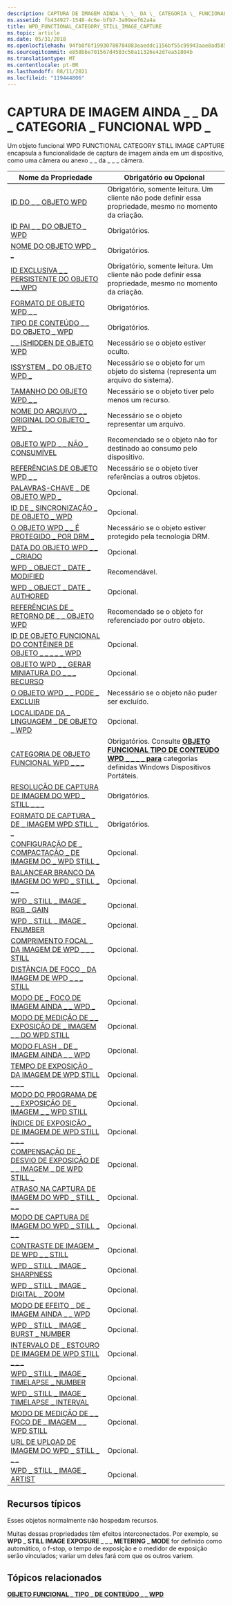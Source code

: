 ```yaml
---
description: CAPTURA DE IMAGEM AINDA \_ \_ DA \_ CATEGORIA \_ FUNCIONAL WPD \_
ms.assetid: fb434927-1548-4c6e-bfb7-3a99eef62a4a
title: WPD_FUNCTIONAL_CATEGORY_STILL_IMAGE_CAPTURE
ms.topic: article
ms.date: 05/31/2018
ms.openlocfilehash: 94fb0f6f19930780784083eaeddc1156bf55c99943aae8ad5850374c04211dbf
ms.sourcegitcommit: e858bbe701567d4583c50a11326e42d7ea51804b
ms.translationtype: MT
ms.contentlocale: pt-BR
ms.lasthandoff: 08/11/2021
ms.locfileid: "119444806"
---
```

# <a name="wpd_functional_category_still_image_capture"></a>CAPTURA DE IMAGEM AINDA \_ \_ DA \_ CATEGORIA \_ FUNCIONAL WPD \_

Um objeto funcional WPD FUNCTIONAL CATEGORY STILL IMAGE CAPTURE encapsula a funcionalidade de captura de imagem ainda em um dispositivo, como uma câmera ou anexo \_ \_ da \_ \_ \_ câmera.



| Nome da Propriedade                                                                                                            | Obrigatório ou Opcional                                                                                                                                   |
|--------------------------------------------------------------------------------------------------------------------------|--------------------------------------------------------------------------------------------------------------------------------------------------------|
| [ID DO \_ \_ OBJETO WPD](object-properties.md)                                                                   | Obrigatório, somente leitura. Um cliente não pode definir essa propriedade, mesmo no momento da criação.                                                                         |
| [ID PAI \_ \_ DO OBJETO \_ WPD](object-properties.md)                                                    | Obrigatórios.                                                                                                                                              |
| [NOME DO OBJETO WPD \_ \_](object-properties.md)                                                               | Obrigatórios.                                                                                                                                              |
| [ID EXCLUSIVA \_ \_ PERSISTENTE DO OBJETO \_ \_ WPD](object-properties.md)                             | Obrigatório, somente leitura. Um cliente não pode definir essa propriedade, mesmo no momento da criação.                                                                         |
| [FORMATO DE OBJETO WPD \_ \_](object-properties.md)                                                           | Obrigatórios.                                                                                                                                              |
| [TIPO DE CONTEÚDO \_ \_ DO OBJETO \_ WPD](object-properties.md)                                              | Obrigatórios.                                                                                                                                              |
| [\_ \_ ISHIDDEN DE OBJETO WPD](object-properties.md)                                                       | Necessário se o objeto estiver oculto.                                                                                                                      |
| [ISSYSTEM \_ DO OBJETO WPD \_](object-properties.md)                                                       | Necessário se o objeto for um objeto do sistema (representa um arquivo do sistema).                                                                                  |
| [TAMANHO DO OBJETO WPD \_ \_](object-properties.md)                                                               | Necessário se o objeto tiver pelo menos um recurso.                                                                                                      |
| [NOME DO ARQUIVO \_ \_ ORIGINAL DO OBJETO \_ WPD \_](object-properties.md)                                 | Necessário se o objeto representar um arquivo.                                                                                                              |
| [OBJETO WPD \_ \_ NÃO \_ CONSUMÍVEL](object-properties.md)                                          | Recomendado se o objeto não for destinado ao consumo pelo dispositivo.                                                                                  |
| [REFERÊNCIAS DE OBJETO WPD \_ \_](object-properties.md)                                                   | Necessário se o objeto tiver referências a outros objetos.                                                                                                |
| [PALAVRAS-CHAVE \_ DE OBJETO WPD \_](object-properties.md)                                                       | Opcional.                                                                                                                                              |
| [ID DE \_ SINCRONIZAÇÃO \_ DE OBJETO \_ WPD](object-properties.md)                                                        | Opcional.                                                                                                                                              |
| [O OBJETO WPD \_ \_ É PROTEGIDO \_ POR DRM \_](object-properties.md)                                     | Necessário se o objeto estiver protegido pela tecnologia DRM.                                                                                                 |
| [DATA DO OBJETO WPD \_ \_ \_ CRIADO](object-properties.md)                                              | Opcional.                                                                                                                                              |
| [WPD \_ OBJECT \_ DATE \_ MODIFIED](object-properties.md)                                            | Recomendável.                                                                                                                                           |
| [WPD \_ OBJECT \_ DATE \_ AUTHORED](object-properties.md)                                            | Opcional.                                                                                                                                              |
| [REFERÊNCIAS DE \_ RETORNO DE \_ \_ OBJETO WPD](object-properties.md)                                                                   | Recomendado se o objeto for referenciado por outro objeto.                                                                                             |
| [ID DE OBJETO FUNCIONAL DO CONTÊINER DE OBJETO \_ \_ \_ \_ \_ WPD](object-properties.md)        | Opcional.                                                                                                                                              |
| [OBJETO WPD \_ \_ GERAR MINIATURA DO \_ \_ \_ RECURSO](object-properties.md)    | Opcional.                                                                                                                                              |
| [O OBJETO WPD \_ \_ PODE \_ EXCLUIR](object-properties.md)                                                                        | Necessário se o objeto não puder ser excluído.                                                                                                              |
| [LOCALIDADE DA \_ LINGUAGEM \_ DE OBJETO \_ WPD](object-properties.md)                                                                   | Opcional.                                                                                                                                              |
| [CATEGORIA DE OBJETO FUNCIONAL WPD \_ \_ \_](miscellaneous-properties.md)                         | Obrigatórios. Consulte [**OBJETO FUNCIONAL TIPO DE CONTEÚDO WPD \_ \_ \_ \_ para**](wpd-content-type-functional-object.md) categorias definidas Windows Dispositivos Portáteis. |
| [RESOLUÇÃO DE CAPTURA DE IMAGEM DO WPD \_ STILL \_ \_ \_](still-image-properties.md)                  | Obrigatórios.                                                                                                                                              |
| [FORMATO DE CAPTURA \_ DE \_ IMAGEM WPD STILL \_ \_](still-image-properties.md)                          | Obrigatórios.                                                                                                                                              |
| [CONFIGURAÇÃO DE \_ COMPACTAÇÃO \_ DE IMAGEM DO \_ WPD STILL \_](still-image-properties.md)                | Opcional.                                                                                                                                              |
| [BALANCEAR BRANCO DA IMAGEM DO WPD \_ STILL \_ \_ \_](still-image-properties.md)                            | Opcional.                                                                                                                                              |
| [WPD \_ STILL \_ IMAGE \_ RGB \_ GAIN](still-image-properties.md)                                      | Opcional.                                                                                                                                              |
| [WPD \_ STILL \_ IMAGE \_ FNUMBER](still-image-properties.md)                                         | Opcional.                                                                                                                                              |
| [COMPRIMENTO FOCAL \_ DA IMAGEM DE WPD \_ \_ \_ STILL](still-image-properties.md)                              | Opcional.                                                                                                                                              |
| [DISTÂNCIA DE FOCO \_ DA IMAGEM DE WPD \_ \_ \_ STILL](still-image-properties.md)                          | Opcional.                                                                                                                                              |
| [MODO DE \_ FOCO DE IMAGEM AINDA \_ \_ WPD \_](still-image-properties.md)                                  | Opcional.                                                                                                                                              |
| [MODO DE MEDIÇÃO DE \_ \_ EXPOSIÇÃO DE \_ IMAGEM \_ \_ DO WPD STILL](still-image-properties.md)         | Opcional.                                                                                                                                              |
| [MODO FLASH \_ DE \_ IMAGEM AINDA \_ \_ WPD](still-image-properties.md)                                  | Opcional.                                                                                                                                              |
| [TEMPO DE EXPOSIÇÃO \_ DA IMAGEM DE WPD STILL \_ \_ \_](still-image-properties.md)                            | Opcional.                                                                                                                                              |
| [MODO DO PROGRAMA DE \_ \_ EXPOSIÇÃO DE \_ IMAGEM \_ \_ WPD STILL](still-image-properties.md)           | Opcional.                                                                                                                                              |
| [ÍNDICE DE EXPOSIÇÃO \_ DE IMAGEM DE WPD STILL \_ \_ \_](still-image-properties.md)                          | Opcional.                                                                                                                                              |
| [COMPENSAÇÃO DE \_ DESVIO DE EXPOSIÇÃO DE \_ \_ IMAGEM \_ DE WPD STILL \_](still-image-properties.md) | Opcional.                                                                                                                                              |
| [ATRASO NA CAPTURA DE IMAGEM DO WPD \_ STILL \_ \_ \_](still-image-properties.md)                            | Opcional.                                                                                                                                              |
| [MODO DE CAPTURA DE IMAGEM DO WPD \_ STILL \_ \_ \_](still-image-properties.md)                              | Opcional.                                                                                                                                              |
| [CONTRASTE DE IMAGEM \_ DE WPD \_ \_ STILL](still-image-properties.md)                                       | Opcional.                                                                                                                                              |
| [WPD \_ STILL \_ IMAGE \_ SHARPNESS](still-image-properties.md)                                     | Opcional.                                                                                                                                              |
| [WPD \_ STILL \_ IMAGE \_ DIGITAL \_ ZOOM](still-image-properties.md)                              | Opcional.                                                                                                                                              |
| [MODO DE EFEITO \_ DE \_ IMAGEM AINDA \_ \_ WPD](still-image-properties.md)                                | Opcional.                                                                                                                                              |
| [WPD \_ STILL \_ IMAGE \_ BURST \_ NUMBER](still-image-properties.md)                              | Opcional.                                                                                                                                              |
| [INTERVALO DE \_ ESTOURO DE IMAGEM DE WPD STILL \_ \_ \_](still-image-properties.md)                          | Opcional.                                                                                                                                              |
| [WPD \_ STILL \_ IMAGE \_ TIMELAPSE \_ NUMBER](still-image-properties.md)                      | Opcional.                                                                                                                                              |
| [WPD \_ STILL \_ IMAGE \_ TIMELAPSE \_ INTERVAL](still-image-properties.md)                  | Opcional.                                                                                                                                              |
| [MODO DE MEDIÇÃO DE \_ \_ FOCO DE \_ IMAGEM \_ \_ WPD STILL](still-image-properties.md)               | Opcional.                                                                                                                                              |
| [URL DE UPLOAD DE IMAGEM DO WPD \_ STILL \_ \_ \_](still-image-properties.md)                                  | Opcional.                                                                                                                                              |
| [WPD \_ STILL \_ IMAGE \_ ARTIST](still-image-properties.md)                                           | Opcional.                                                                                                                                              |



 

## <a name="typical-resources"></a>Recursos típicos

Esses objetos normalmente não hospedam recursos.

Muitas dessas propriedades têm efeitos interconectados. Por exemplo, se **WPD \_ STILL IMAGE EXPOSURE \_ \_ \_ METERING \_ MODE** for definido como automático, o f-stop, o tempo de exposição e o medidor de exposição serão vinculados; variar um deles fará com que os outros variem.

## <a name="related-topics"></a>Tópicos relacionados

<dl> <dt>

[**OBJETO FUNCIONAL \_ TIPO \_ DE CONTEÚDO \_ \_ WPD**](wpd-content-type-functional-object.md)
</dt> </dl>

 

 




